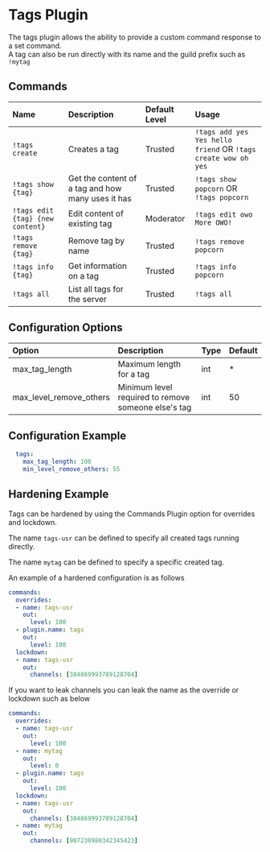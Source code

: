 # Tags Plugin

The tags plugin allows the ability to provide a custom command response to a set command.  
A tag can also be run directly with its name and the guild prefix such as `!mytag`

#### 

## Commands <a id="commands"></a>

| Name | Description | Default Level | Usage |
| :--- | :--- | :--- | :--- |
| `!tags create` | Creates a tag | Trusted | `!tags add yes Yes hello friend` OR `!tags create wow oh yes` |
| `!tags show {tag}` | Get the content of a tag and how many uses it has | Trusted | `!tags show popcorn`   OR `!tags popcorn` |
| `!tags edit {tag} {new content}` | Edit content of existing tag | Moderator | `!tags edit owo More OWO!` |
| `!tags remove {tag}` | Remove tag by name | Trusted | `!tags remove popcorn` |
| `!tags info {tag}` | Get information on a tag | Trusted | `!tags info popcorn` |
| `!tags all` | List all tags for the server | Trusted | `!tags all` |

## Configuration Options

| Option | Description | Type | Default |
| :--- | :--- | :--- | :--- |
| max\_tag\_length | Maximum length for a tag | int | \* |
| max\_level\_remove\_others | Minimum level required to remove someone else's tag | int | 50 |

## Configuration Example

```yaml
  tags:
    max_tag_length: 100
    min_level_remove_others: 55
```

## Hardening Example

Tags can be hardened by using the Commands Plugin option for overrides and lockdown. 

The name `tags-usr` can be defined to specify all created tags running directly.

The name `mytag` can be defined to specify a specific created tag.

 An example of a hardened configuration is as follows
```yaml
commands:
  overrides:
  - name: tags-usr
    out:
      level: 100
  - plugin.name: tags
    out:
      level: 100
  lockdown:
  - name: tags-usr
    out:
      channels: [384869993789128704]
```

If you want to leak channels you can leak the name as the override or lockdown such as below

```yaml
commands:
  overrides:
  - name: tags-usr
    out:
      level: 100
  - name: mytag
    out:
      level: 0
  - plugin.name: tags
    out:
      level: 100
  lockdown:
  - name: tags-usr
    out:
      channels: [384869993789128704]
  - name: mytag
    out:
      channels: [987230980342345423]
```

